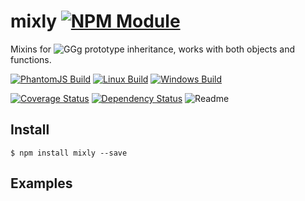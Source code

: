 # mixly [![NPM Module](https://img.shields.io/npm/v/mixly.svg?style=flat)](https://www.npmjs.com/package/mixly)

Mixins for <img src="https://img.shields.io/travis/alexindigo/deeply/master.svg?label=browser&style=flat" alt="GGg" ismap> prototype inheritance, works with both objects and functions.

[![PhantomJS Build](https://img.shields.io/travis/alexindigo/mixly/master.svg?label=browser&style=flat)](https://travis-ci.org/alexindigo/mixly)
[![Linux Build](https://img.shields.io/travis/alexindigo/mixly/master.svg?label=linux:0.10-5.x&style=flat)](https://travis-ci.org/alexindigo/mixly)
[![Windows Build](https://img.shields.io/appveyor/ci/alexindigo/mixly/master.svg?label=windows:0.10-5.x&style=flat)](https://ci.appveyor.com/project/alexindigo/mixly)

[![Coverage Status](https://img.shields.io/coveralls/alexindigo/mixly/master.svg?label=code+coverage&style=flat)](https://coveralls.io/github/alexindigo/mixly?branch=master)
[![Dependency Status](https://img.shields.io/david/alexindigo/mixly.svg?style=flat)](https://david-dm.org/alexindigo/mixly)
![Readme](https://img.shields.io/badge/readme-tested-brightgreen.svg?style=flat)
<!-- No flat badge yet [![bitHound Overall Score](https://www.bithound.io/github/alexindigo/mixly/badges/score.svg)](https://www.bithound.io/github/alexindigo/mixly) -->

## Install

```
$ npm install mixly --save
```

## Examples
